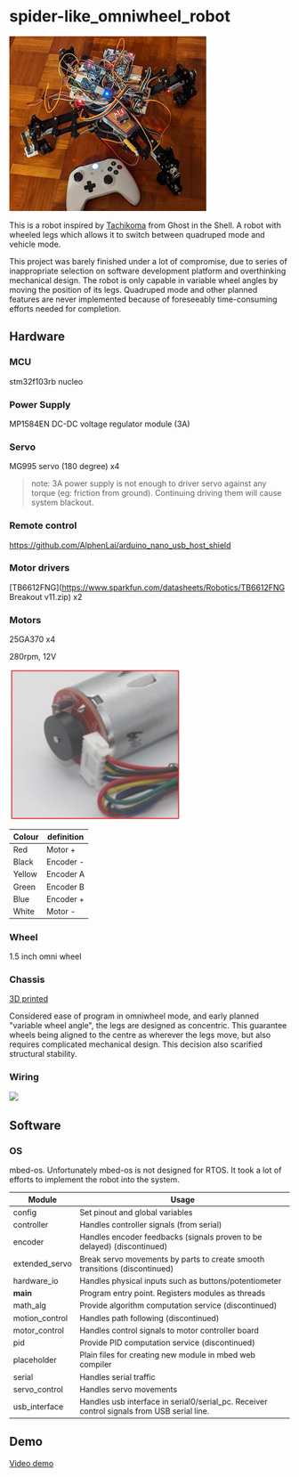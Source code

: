 # spider-like_omniwheel_robot

![](./assets/overview.jpg)

This is a robot inspired by [Tachikoma](https://ghostintheshell.fandom.com/wiki/Tachikoma) from Ghost in the Shell. A robot with wheeled legs which allows it to switch between quadruped mode and vehicle mode.

This project was barely finished under a lot of compromise, due to series of inappropriate selection on software development platform and overthinking mechanical design. The robot is only capable in variable wheel angles by moving the position of its legs. Quadruped mode and other planned features are never implemented because of foreseeably  time-consuming efforts needed for completion.



## Hardware

### MCU

stm32f103rb nucleo



### Power Supply

MP1584EN DC-DC voltage regulator module (3A)



### Servo

MG995 servo (180 degree) x4

> note: 3A power supply is not enough to driver servo against any torque (eg: friction from ground). Continuing driving them will cause system blackout.



### Remote control

https://github.com/AlphenLai/arduino_nano_usb_host_shield



### Motor drivers

[TB6612FNG](https://www.sparkfun.com/datasheets/Robotics/TB6612FNG Breakout v11.zip) x2



### Motors 

25GA370 x4

280rpm, 12V

![](./assets/motor_wiring.jpg)

| Colour | definition |
| ------ | ---------- |
| Red    | Motor +    |
| Black  | Encoder -  |
| Yellow | Encoder A  |
| Green  | Encoder B  |
| Blue   | Encoder +  |
| White  | Motor -    |



### Wheel

1.5 inch omni wheel



### Chassis

[3D printed](./3D_printe_parts/)

Considered ease of program in omniwheel mode, and early planned "variable wheel angle", the legs are designed as concentric. This guarantee wheels being aligned to the centre as wherever the legs move, but also requires complicated mechanical design. This decision also scarified structural stability.



### Wiring

![](./assets/robot_wiring.jpg)



## Software

### OS

mbed-os. Unfortunately mbed-os is not designed for RTOS. It took a lot of efforts to implement the robot into the system.



| Module         | Usage                                                        |
| -------------- | ------------------------------------------------------------ |
| config         | Set pinout and global variables                              |
| controller     | Handles controller signals (from serial)                     |
| encoder        | Handles encoder feedbacks (signals proven to be delayed)  (discontinued) |
| extended_servo | Break servo movements by parts to create smooth transitions (discontinued) |
| hardware_io    | Handles physical inputs such as buttons/potentiometer        |
| **main**       | Program entry point. Registers modules as threads            |
| math_alg       | Provide algorithm computation service (discontinued)         |
| motion_control | Handles path following (discontinued)                        |
| motor_control  | Handles control signals to motor controller board            |
| pid            | Provide PID computation service (discontinued)               |
| placeholder    | Plain files for creating new module in mbed web compiler     |
| serial         | Handles serial traffic                                       |
| servo_control  | Handles servo movements                                      |
| usb_interface  | Handles usb interface in serial0/serial_pc. Receiver control signals from USB serial line. |

## Demo
[Video demo](./video_demo/DEMO.md)

